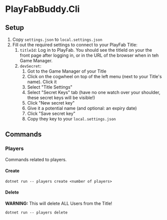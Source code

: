 # PlayFabBuddy.Cli

## Setup
1. Copy `settings.json` to `local.settings.json`
2. Fill out the required settings to connect to your PlayFab Title:
   1. `titleId`: Log in to PlayFab. You should see the titleId on your the front page after logging in, or in the URL of the browser when in teh Game Manager.
   2. `devSecret`:
      1. Got to the Game Manager of your Title
      2. Click on the cogwheel on top of the left menu (next to your Title's name). Click it
      3. Select "Title Settings"
      4. Select "Secret Keys" tab (have no one watch over your shoulder, these secret keys will be visible!)
      5. Click "New secret key"
      6. Give it a potential name (and optional: an expiry date)
      7. Click "Save secret key"
      8. Copy they key to your `local.settings.json`

## Commands

### Players
Commands related to players.

#### Create
    dotnet run -- players create <number of players>

#### Delete
**WARNING:** This will delete ALL Users from the Title!

    dotnet run -- players delete